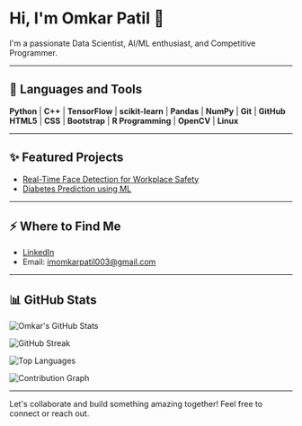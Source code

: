 # Hi, I'm Omkar Patil 👋

I'm a passionate Data Scientist, AI/ML enthusiast, and Competitive Programmer.

---

## 🚀 Languages and Tools

**Python** | **C++** | **TensorFlow** | **scikit-learn** | **Pandas** | **NumPy** | **Git** | **GitHub**  
**HTML5** | **CSS** | **Bootstrap** | **R Programming** | **OpenCV** | **Linux**

---

## ✨ Featured Projects

- [Real-Time Face Detection for Workplace Safety](https://github.com/your-repo-link)
- [Diabetes Prediction using ML](https://github.com/your-repo-link)

---

## ⚡ Where to Find Me

- [LinkedIn](https://www.linkedin.com/in/omkar-patil-32b926253/)  
- Email: [imomkarpatil003@gmail.com](mailto:imomkarpatil003@gmail.com)

---

## 📊 GitHub Stats

![Omkar's GitHub Stats](https://github-readme-stats.vercel.app/api?username=Skyweaver11&theme=aura&hide_border=true&include_all_commits=true&count_private=true)

![GitHub Streak](https://github-readme-streak-stats.herokuapp.com/?user=Skyweaver11&theme=aura&hide_border=true)

![Top Languages](https://github-readme-stats.vercel.app/api/top-langs/?username=Skyweaver11&theme=aura&hide_border=true&include_all_commits=true&count_private=true&layout=compact)

![Contribution Graph](https://github-contribution-graph.ez4o.com/?username=Skyweaver11&theme=dracula&bg=1d1f21&grid=44475a&line=ff79c6&point=bd93f9&area=282a36)

---

Let's collaborate and build something amazing together! Feel free to connect or reach out.
